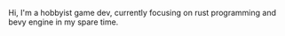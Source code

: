 Hi, I'm a hobbyist game dev, currently focusing on rust programming and bevy engine in my spare time.
